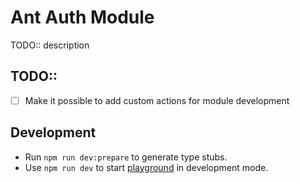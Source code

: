# Ant Auth Module

TODO:: description

## TODO::
- [ ] Make it possible to add custom actions for module development

## Development

- Run `npm run dev:prepare` to generate type stubs.
- Use `npm run dev` to start [playground](./playground) in development mode.
